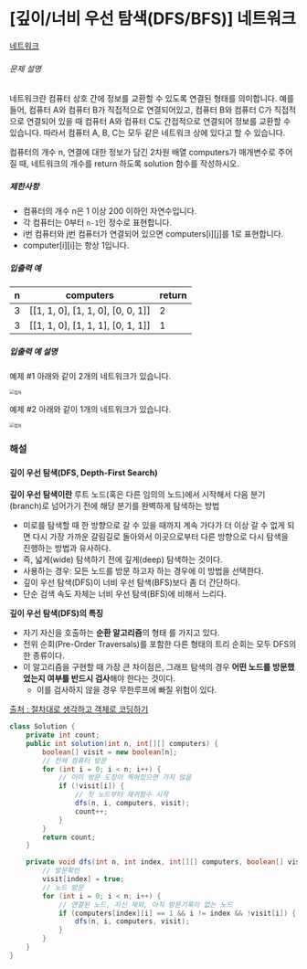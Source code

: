 #  [깊이/너비 우선 탐색(DFS/BFS)] 네트워크

[네트워크](https://programmers.co.kr/learn/courses/30/lessons/43162)

###### 문제 설명

네트워크란 컴퓨터 상호 간에 정보를 교환할 수 있도록 연결된 형태를 의미합니다. 예를 들어, 컴퓨터 A와 컴퓨터 B가 직접적으로 연결되어있고, 컴퓨터 B와 컴퓨터 C가 직접적으로 연결되어 있을 때 컴퓨터 A와 컴퓨터 C도 간접적으로 연결되어 정보를 교환할 수 있습니다. 따라서 컴퓨터 A, B, C는 모두 같은 네트워크 상에 있다고 할 수 있습니다.

컴퓨터의 개수 n, 연결에 대한 정보가 담긴 2차원 배열 computers가 매개변수로 주어질 때, 네트워크의 개수를 return 하도록 solution 함수를 작성하시오.

##### 제한사항

- 컴퓨터의 개수 n은 1 이상 200 이하인 자연수입니다.
- 각 컴퓨터는 0부터 `n-1`인 정수로 표현합니다.
- i번 컴퓨터와 j번 컴퓨터가 연결되어 있으면 computers[i][j]를 1로 표현합니다.
- computer[i][i]는 항상 1입니다.

##### 입출력 예

| n    | computers                         | return |
| ---- | --------------------------------- | ------ |
| 3    | [[1, 1, 0], [1, 1, 0], [0, 0, 1]] | 2      |
| 3    | [[1, 1, 0], [1, 1, 1], [0, 1, 1]] | 1      |

##### 입출력 예 설명

예제 #1
아래와 같이 2개의 네트워크가 있습니다.

<img src="https://user-images.githubusercontent.com/42603919/162473557-7ada2693-3451-41ef-9aef-8f25487f172b.PNG" alt="캡처" style="zoom:50%;" />



예제 #2
아래와 같이 1개의 네트워크가 있습니다.

<img src="https://user-images.githubusercontent.com/42603919/162473639-80aa6086-b609-4334-8e91-c853645211f6.PNG" alt="캡처" style="zoom:50%;" />



### **해설**

#### 깊이 우선 탐색(DFS, Depth-First Search)

**깊이 우선 탐색이란**
루트 노드(혹은 다른 임의의 노드)에서 시작해서 다음 분기(branch)로 넘어가기 전에 해당 분기를 완벽하게 탐색하는 방법

- 미로를 탐색할 때 한 방향으로 갈 수 있을 때까지 계속 가다가 더 이상 갈 수 없게 되면 다시 가장 가까운 갈림길로 돌아와서 이곳으로부터 다른 방향으로 다시 탐색을 진행하는 방법과 유사하다.
- 즉, 넓게(wide) 탐색하기 전에 깊게(deep) 탐색하는 것이다.
- 사용하는 경우: 모든 노드를 방문 하고자 하는 경우에 이 방법을 선택한다.
- 깊이 우선 탐색(DFS)이 너비 우선 탐색(BFS)보다 좀 더 간단하다.
- 단순 검색 속도 자체는 너비 우선 탐색(BFS)에 비해서 느리다.

**깊이 우선 탐색(DFS)의 특징**

- 자기 자신을 호출하는 **순환 알고리즘**의 형태 를 가지고 있다.
- 전위 순회(Pre-Order Traversals)를 포함한 다른 형태의 트리 순회는 모두 DFS의 한 종류이다.
- 이 알고리즘을 구현할 때 가장 큰 차이점은, 그래프 탐색의 경우 **어떤 노드를 방문했었는지 여부를 반드시 검사**해야 한다는 것이다.
  - 이를 검사하지 않을 경우 무한루프에 빠질 위험이 있다.

[출처 : 절차대로 생각하고 객체로 코딩하기](https://codevang.tistory.com/303)

````java
class Solution {
    private int count;
	public int solution(int n, int[][] computers) {
		boolean[] visit = new boolean[n];
		// 전체 컴퓨터 방문
		for (int i = 0; i < n; i++) {
			// 이미 방문 도장이 찍혀있으면 가지 않음 
			if (!visit[i]) {
				// 첫 노드부터 재귀함수 시작
				dfs(n, i, computers, visit);
				count++;
			}
		}
		return count;
	}

	private void dfs(int n, int index, int[][] computers, boolean[] visit) {
		// 방문확인
		visit[index] = true;
		// 노드 방문
		for (int i = 0; i < n; i++) {
			// 연결된 노드, 자신 제외, 아직 방문기록이 없는 노드
			if (computers[index][i] == 1 && i != index && !visit[i]) {
				dfs(n, i, computers, visit);
			}
		}
	}
}
````

